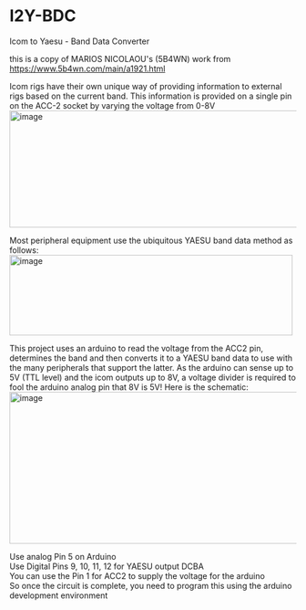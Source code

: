 # I2Y-BDC
Icom to Yaesu - Band Data Converter

this is a copy of MARIOS NICOLAOU's (5B4WN) work from https://www.5b4wn.com/main/a1921.html<br/>

Icom rigs have their own unique way of providing  information to external rigs based on the current band. This information is provided on a single pin on the ACC-2 socket by varying the voltage from 0-8V<br/>
<img width="581" height="205" alt="image" src="https://github.com/user-attachments/assets/5a2e77df-da36-452b-a9d8-203f05c8bdff" />

Most peripheral equipment use the ubiquitous YAESU band data method as follows:<br/>
<img width="497" height="141" alt="image" src="https://github.com/user-attachments/assets/7cb79e28-df87-48eb-bddb-bdb238b28fbd" />

This project uses an arduino to read the voltage from the ACC2 pin, determines the band and then converts it to a YAESU band data to use with the many peripherals that support the latter.  As the arduino can sense up to 5V (TTL level) and the icom outputs up to 8V, a voltage divider is required to fool the arduino analog pin that 8V is 5V! Here is the schematic:<br/>
<img width="575" height="266" alt="image" src="https://github.com/user-attachments/assets/d34d71ef-b42c-4234-9e42-cf9080e2bcac" />

Use analog Pin 5 on Arduino<br/>
Use Digital Pins 9, 10, 11, 12 for YAESU output DCBA<br/>
You can use the Pin 1 for ACC2 to supply the voltage for the arduino<br/>
So once the circuit is complete, you need to program this using the arduino development environment<br/>
